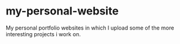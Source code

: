# my-personal-website

My personal portfolio websites in which I upload some of the more interesting projects i work on. 
